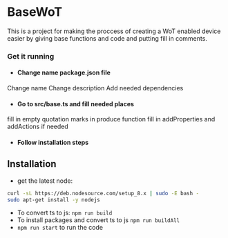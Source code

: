 # BaseWoT
This is a project for making the proccess of creating a WoT enabled device easier by giving base functions and code and putting fill in comments.

### Get it running
*   #### Change name package.json file
  Change name
  Change description
  Add needed dependencies
*   #### Go to src/base.ts and fill needed places
  fill in empty quotation marks in produce function
  fill in addProperties and addActions if needed
*   #### Follow installation steps 

## Installation

- get the latest node: 
```bash
curl -sL https://deb.nodesource.com/setup_8.x | sudo -E bash -
sudo apt-get install -y nodejs
```
- To convert ts to js: `npm run build`
- To install packages and convert ts to js  `npm run buildAll`
- `npm run start` to run the code
